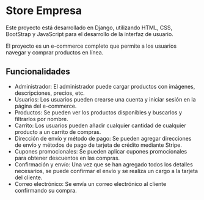 # Store Empresa

Este proyecto está desarrollado en Django, utilizando HTML, CSS, BootStrap y JavaScript para el desarrollo de la interfaz de usuario.

El proyecto es un e-commerce completo que permite a los usuarios navegar y comprar productos en línea.

## Funcionalidades

- Administrador: El administrador puede cargar productos con imágenes, descripciones, precios, etc.
- Usuarios: Los usuarios pueden crearse una cuenta y iniciar sesión en la página del e-commerce.
- Productos: Se pueden ver los productos disponibles y buscarlos y filtrarlos por nombre.
- Carrito: Los usuarios pueden añadir cualquier cantidad de cualquier producto a un carrito de compras.
- Dirección de envío y método de pago: Se pueden agregar direcciones de envío y métodos de pago de tarjeta de crédito mediante Stripe.
- Cupones promocionales: Se pueden aplicar cupones promocionales para obtener descuentos en las compras.
- Confirmación y envío: Una vez que se han agregado todos los detalles necesarios, se puede confirmar el envío y se realiza un cargo a la tarjeta del cliente.
- Correo electrónico: Se envía un correo electrónico al cliente confirmando su compra.

